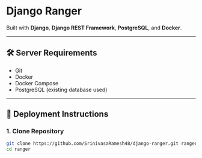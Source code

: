 # Django Ranger  
Built with **Django**, **Django REST Framework**, **PostgreSQL**, and **Docker**.

---

## 🛠 Server Requirements

- Git  
- Docker  
- Docker Compose  
- PostgreSQL (existing database used)

---

## 🚀 Deployment Instructions

### 1. Clone Repository

```bash
git clone https://github.com/SrinivasaRamesh48/django-ranger.git ranger
cd ranger
